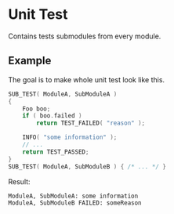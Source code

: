 # Unit Test
Contains tests submodules from every module.
## Example
The goal is to make whole unit test look like this.
```cpp
SUB_TEST( ModuleA, SubModuleA )
{
    Foo boo;
    if ( boo.failed )
        return TEST_FAILED( "reason" );

    INFO( "some information" );
    // ...
    return TEST_PASSED;
}
SUB_TEST( ModuleA, SubModuleB ) { /* ... */ }
```
Result:
```
ModuleA, SubModuleA: some information
ModuleA, SubModuleB FAILED: someReason
```
